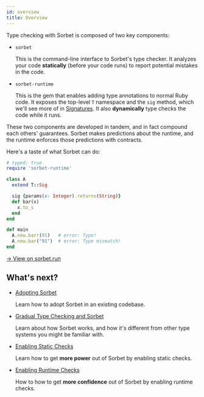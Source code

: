 ```yaml
---
id: overview
title: Overview
---
```


Type checking with Sorbet is composed of two key components:

- `sorbet`

  This is the command-line interface to Sorbet's type checker. It analyzes your
  code **statically** (before your code runs) to report potential mistakes in
  the code.

- `sorbet-runtime`

  This is the gem that enables adding type annotations to normal Ruby code. It
  exposes the top-level `T` namespace and the `sig` method, which we'll see more
  of in [Signatures](sigs.md). It also **dynamically** type checks the code
  while it runs.

These two components are developed in tandem, and in fact compound each others'
guarantees. Sorbet makes predictions about the runtime, and the runtime enforces
those predictions with contracts.

Here's a taste of what Sorbet can do:

```ruby
# typed: true
require 'sorbet-runtime'

class A
  extend T::Sig

  sig {params(x: Integer).returns(String)}
  def bar(x)
    x.to_s
  end
end

def main
  A.new.barr(91)   # error: Typo!
  A.new.bar("91")  # error: Type mismatch!
end
```

[→ View on sorbet.run](https://sorbet.run/class%20A%0A%20%20extend%20T%3A%3ASig%0A%0A%20%20sig%20%7Bparams(x%3A%20Integer).returns(String)%7D%0A%20%20def%20bar(x)%0A%20%20%20%20x.to_s%0A%20%20end%0Aend%0A%0Adef%20main%0A%20%20A.new.barr(91)%20%20%20%23%20error%3A%20Typo!%0A%20%20A.new.bar(%2291%22)%20%20%23%20error%3A%20Type%20mismatch!%0Aend)

## What's next?

- [Adopting Sorbet](adopting.md)

  Learn how to adopt Sorbet in an existing codebase.

- [Gradual Type Checking and Sorbet](gradual.md)

  Learn about how Sorbet works, and how it's different from other type systems
  you might be familiar with.

- [Enabling Static Checks](static.md)

  Learn how to get **more power** out of Sorbet by enabling static checks.

- [Enabling Runtime Checks](runtime.md)

  How to how to get **more confidence** out of Sorbet by enabling runtime
  checks.
